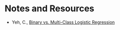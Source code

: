# Notes and Resources

- Yeh, C., [Binary vs. Multi-Class Logistic Regression](https://chrisyeh96.github.io/2018/06/11/logistic-regression.html)
